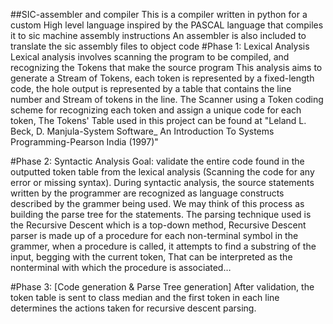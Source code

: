 ##SIC-assembler and compiler
This is a compiler written in python for a custom High level language inspired by the PASCAL language that compiles it to sic machine assembly instructions 
An assembler is also included to translate the sic assembly files to object code
#Phase 1: Lexical Analysis Lexical analysis involves scanning the program to be compiled, and recognizing the Tokens that make the source program This analysis aims to generate a Stream of Tokens, each token is represented by a fixed-length code, the hole output is represented by a table that contains the line number and Stream of tokens in the line. The Scanner using a Token coding scheme for recognizing each token and assign a unique code for each token, The Tokens' Table used in this project can be found at "Leland L. Beck, D. Manjula-System Software_ An Introduction To Systems Programming-Pearson India (1997)"

#Phase 2: Syntactic Analysis Goal: validate the entire code found in the outputted token table from the lexical analysis (Scanning the code for any error or missing syntax). During syntactic analysis, the source statements written by the programmer are recognized as language constructs described by the grammer being used. We may think of this process as building the parse tree for the statements. The parsing technique used is the Recursive Descent which is a top-down method, Recursive Descent parser is made up of a procedure for each non-terminal symbol in the grammer, when a procedure is called, it attempts to find a substring of the input, begging with the current token, That can be interpreted as the nonterminal with which the procedure is associated…

#Phase 3: [Code generation & Parse Tree generation] After validation, the token table is sent to class median and the first token in each line determines the actions taken for recursive descent parsing.
